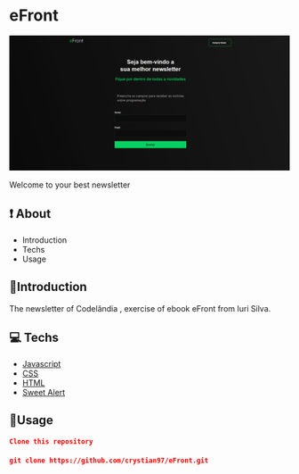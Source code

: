 # eFront

![efront.gif](src/img/efront.gif)

Welcome to your best newsletter

## ❗ About

- Introduction
- Techs
- Usage

## 📌Introduction

The newsletter of Codelândia , exercise of ebook eFront from Iuri Silva.

## 💻 Techs

- [Javascript](https://www.javascript.com/)
- [CSS](https://developer.mozilla.org/pt-BR/docs/Web/CSS)
- [HTML](https://developer.mozilla.org/pt-BR/docs/Web/HTML)
- [Sweet Alert](https://sweetalert2.github.io/)

## 📎Usage

```json
Clone this repository

git clone https://github.com/crystian97/eFront.git
```
